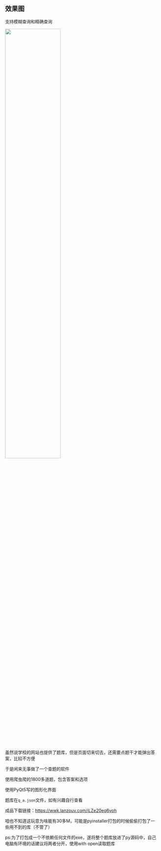 ## 效果图

支持模糊查询和精确查询

<img src="https://zwhy-1310134253.cos.ap-beijing.myqcloud.com/lab_exam.jpg" width="60%">

虽然说学校的网站也提供了题库，但是页面切来切去，还需要点题干才能弹出答案，比较不方便

于是闲来无事做了一个查题的软件

使用爬虫爬的1800多道题，包含答案和选项

使用PyQt5写的图形化界面

题库在`q_a.json`文件，如有兴趣自行查看

成品下载链接：https://wwk.lanzouv.com/iLZe20eq6voh

咱也不知道这玩意为啥能有30多M，可能是pyinstaller打包的时候偷偷打包了一些用不到的库（不管了）

ps:为了打包成一个不依赖任何文件的exe，遂将整个题库放进了py源码中，自己电脑有环境的话建议将两者分开，使用with open读取题库
